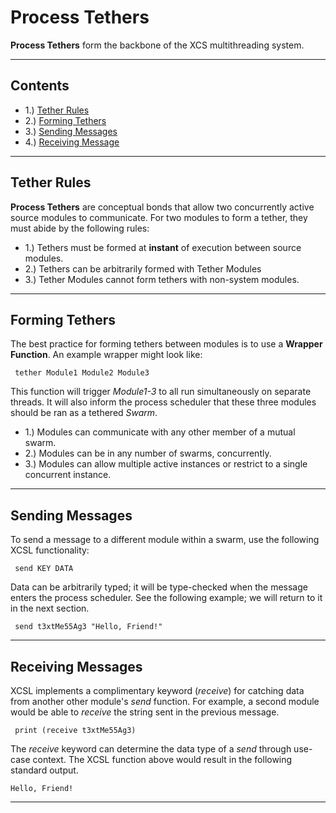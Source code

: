 
#  Process Tethers

**Process Tethers** form the backbone of the XCS multithreading system.  

***

## Contents
* 1.) [Tether Rules](#tether-rules)
* 2.) [Forming Tethers](#forming-tethers)
* 3.) [Sending Messages](#sending-messages)
* 4.) [Receiving Message](#receiving-messages)

***

## Tether Rules

**Process Tethers** are conceptual bonds that allow two concurrently active source modules to communicate.  For two modules to form a tether, they must abide by the following rules:
* 1.) Tethers must be formed at **instant** of execution between source modules.
* 2.) Tethers can be arbitrarily formed with Tether Modules
* 3.) Tether Modules cannot form tethers with non-system modules.  

***

## Forming Tethers

The best practice for forming tethers between modules is to use a **Wrapper Function**.  An example wrapper might look like:
```
 tether Module1 Module2 Module3
```
This function will trigger *Module1-3* to all run simultaneously on separate threads.  It will also inform the process scheduler that these three modules should be ran as a tethered *Swarm*.

 * 1.) Modules can communicate with any other member of a mutual swarm.  
 * 2.) Modules can be in any number of swarms, concurrently.  
 * 3.) Modules can allow multiple active instances or restrict to a single concurrent instance.  
 
***

## Sending Messages

To send a message to a different module within a swarm, use the following XCSL functionality:
```
 send KEY DATA
```
Data can be arbitrarily typed; it will be type-checked when the message enters the process scheduler.  See the following example; we will return to it in the next section.
```
 send t3xtMe55Ag3 "Hello, Friend!"
```


***

## Receiving Messages

XCSL implements a complimentary keyword (*receive*) for catching data from another other module's *send* function.  For example, a second module would be able to *receive* the string sent in the previous message.
```
 print (receive t3xtMe55Ag3)
```
The *receive* keyword can determine the data type of a *send* through use-case context.  The XCSL function above would result in the following standard output.
```
Hello, Friend!
```

***
